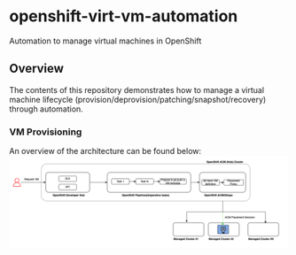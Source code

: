 # openshift-virt-vm-automation
Automation to manage virtual machines in OpenShift

## Overview

The contents of this repository demonstrates how to manage a virtual machine lifecycle (provision/deprovision/patching/snapshot/recovery) through automation.

### VM Provisioning

An overview of the architecture can be found below:
![High Level Architecture](/images/vm-provision-hld-flow-dev-hub.drawio.png)